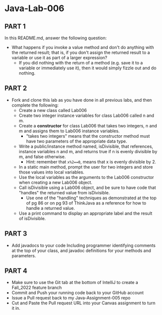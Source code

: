 # Java-Lab-006

## PART 1
In this README.md, answer the following question:
* What happens if you invoke a value method and don't do anything with the returned result; that is, if you don't assign the returned result to a variable or use it as part of a larger expression?
  * If you did nothing with the return of a method (e.g. save it to a variable or immediately use it), then it would simply fizzle out and do nothing.

## PART 2
* Fork and clone this lab as you have done in all previous labs, and then complete the following:
    * Create a new class called Lab006
    * Create two integer instance variables for class Lab006 called n and m.
    * Create a **constructor** for class Lab006 that takes two integers, n and m and assigns them to Lab006 instance variables.
        * "takes two integers" means that the constructor method must have two parameters of the appropriate data type.
    * Write a public/instance method named, isDivisible, that references, instance variables n and m, and returns true if n is evenly divisible by m, and false otherwise.
        * Hint: remember that `x%2==0`, means that x is evenly divisible by 2.
    * In a static main method, prompt the user for two integers and store those values into local variables.
    * Use the local variables as the arguments to the Lab006 constructor when creating a new Lab006 object.
    * Call isDivisible using a Lab006 object, and be sure to have code that "handles" the returned value from isDivisible.
        * Use one of the "handling" techniques as demonstrated at the top of pg 86 or on pg 93 of ThinkJava as a reference for how to handle a returned value.
    * Use a print command to display an appropriate label and the result of isDivisible.

## PART 3
* Add javadocs to your code Including programmer identifying comments at the top of your class, and javadoc definitions for your methods and parameters.

## PART 4

* Make sure to use the Git tab at the bottom of IntelliJ to create a Fall_2022 feature branch
* Commit and Push your running code back to your GitHub account
* Issue a Pull request back to my Java-Assignment-005 repo
* Cut and Paste the Pull request URL into your Canvas assignment to turn it in.
